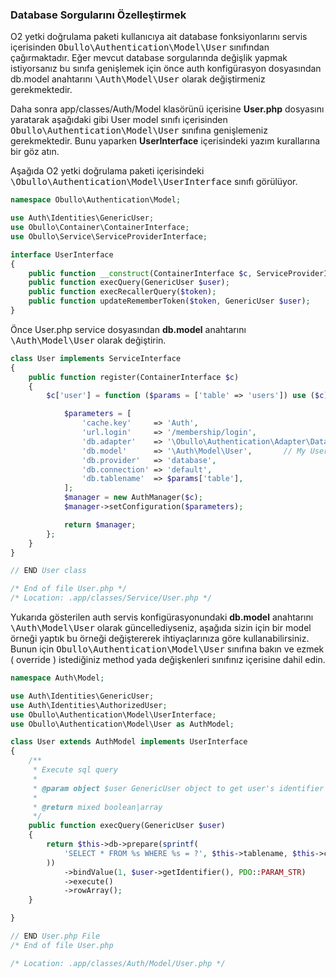 
### Database Sorgularını Özelleştirmek

O2 yetki doğrulama paketi kullanıcıya ait database fonksiyonlarını servis içerisinden <kbd>Obullo\Authentication\Model\User</kbd> sınıfından çağırmaktadır. Eğer mevcut database sorgularında değişlik yapmak istiyorsanız bu sınıfa genişlemek için önce auth konfigürasyon dosyasından db.model anahtarını <kbd>\Auth\Model\User</kbd> olarak değiştirmeniz gerekmektedir.

Daha sonra <kdb>app/classes/Auth/Model</kbd> klasörünü içerisine <b>User.php</b> dosyasını yaratarak aşağıdaki gibi User model sınıfı içerisinden <kbd>Obullo\Authentication\Model\User</kbd> sınıfına genişlemeniz gerekmektedir. Bunu yaparken <b>UserInterface</b> içerisindeki yazım kurallarına bir göz atın.

Aşağıda O2 yetki doğrulama paketi içerisindeki <kbd>\Obullo\Authentication\Model\UserInterface</kbd> sınıfı görülüyor.

```php
namespace Obullo\Authentication\Model;

use Auth\Identities\GenericUser;
use Obullo\Container\ContainerInterface;
use Obullo\Service\ServiceProviderInterface;

interface UserInterface
{
    public function __construct(ContainerInterface $c, ServiceProviderInterface $provider);
    public function execQuery(GenericUser $user);
    public function execRecallerQuery($token);
    public function updateRememberToken($token, GenericUser $user);
}
```

Önce User.php service dosyasından <b>db.model</b> anahtarını <kbd>\Auth\Model\User</kbd> olarak değiştirin.

```php
class User implements ServiceInterface
{
    public function register(ContainerInterface $c)
    {
        $c['user'] = function ($params = ['table' => 'users']) use ($c) {

            $parameters = [
                'cache.key'     => 'Auth',
                'url.login'     => '/membership/login',
                'db.adapter'    => '\Obullo\Authentication\Adapter\Database', // Adapter
                'db.model'      => '\Auth\Model\User',       // My User model
                'db.provider'   => 'database',
                'db.connection' => 'default',
                'db.tablename'  => $params['table'],
            ];
            $manager = new AuthManager($c);
            $manager->setConfiguration($parameters);

            return $manager;
        };
    }
}

// END User class

/* End of file User.php */
/* Location: .app/classes/Service/User.php */
```
Yukarıda gösterilen auth servis konfigürasyonundaki <b>db.model</b> anahtarını <kbd>\Auth\Model\User</kbd> olarak güncellediyseniz, aşağıda sizin için bir model örneği yaptık bu örneği değiştererek ihtiyaçlarınıza göre kullanabilirsiniz. Bunun için <kbd>Obullo\Authentication\Model\User</kbd> sınıfına bakın ve ezmek ( override ) istediğiniz method yada değişkenleri sınıfınız içerisine dahil edin.

```php
namespace Auth\Model;

use Auth\Identities\GenericUser;
use Auth\Identities\AuthorizedUser;
use Obullo\Authentication\Model\UserInterface;
use Obullo\Authentication\Model\User as AuthModel;

class User extends AuthModel implements UserInterface
{
    /**
     * Execute sql query
     *
     * @param object $user GenericUser object to get user's identifier
     * 
     * @return mixed boolean|array
     */
    public function execQuery(GenericUser $user)
    {
        return $this->db->prepare(sprintf(
            'SELECT * FROM %s WHERE %s = ?', $this->tablename, $this->columnIdentifier
        ))
            ->bindValue(1, $user->getIdentifier(), PDO::PARAM_STR)
            ->execute()
            ->rowArray();
    }

}

// END User.php File
/* End of file User.php

/* Location: .app/classes/Auth/Model/User.php */
```